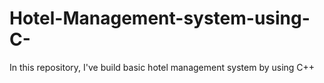 # Hotel-Management-system-using-C-
In this repository, I've build basic hotel management system by using C++
